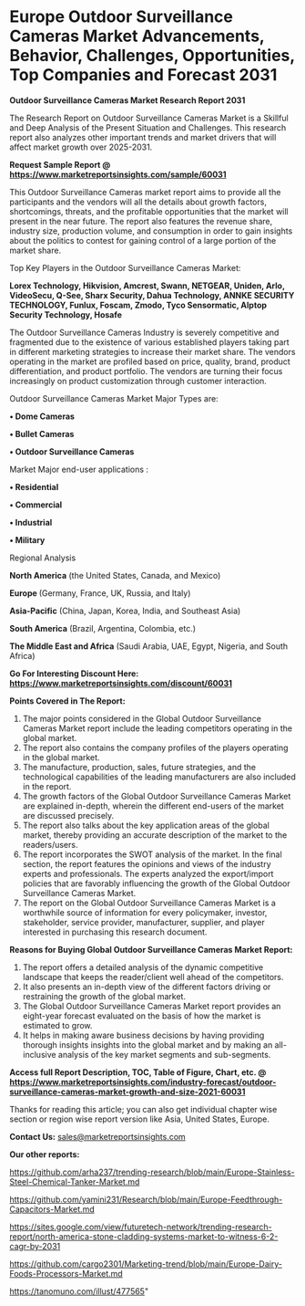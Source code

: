 # Europe Outdoor Surveillance Cameras Market Advancements, Behavior, Challenges, Opportunities, Top Companies and Forecast 2031

<strong>Outdoor Surveillance Cameras Market Research Report 2031</strong>

The Research Report on Outdoor Surveillance Cameras Market is a Skillful and Deep Analysis of the Present Situation and Challenges. This research report also analyzes other important trends and market drivers that will affect market growth over 2025-2031.

<strong>Request Sample Report @ <a href=https://www.marketreportsinsights.com/sample/60031>https://www.marketreportsinsights.com/sample/60031</a></strong>

This Outdoor Surveillance Cameras market report aims to provide all the participants and the vendors will all the details about growth factors, shortcomings, threats, and the profitable opportunities that the market will present in the near future. The report also features the revenue share, industry size, production volume, and consumption in order to gain insights about the politics to contest for gaining control of a large portion of the market share.

Top Key Players in the Outdoor Surveillance Cameras Market:

<strong>Lorex Technology, Hikvision, Amcrest, Swann, NETGEAR, Uniden, Arlo, VideoSecu, Q-See, Sharx Security, Dahua Technology, ANNKE SECURITY TECHNOLOGY, Funlux, Foscam, Zmodo, Tyco Sensormatic, Alptop Security Technology, Hosafe</strong>

The Outdoor Surveillance Cameras Industry is severely competitive and fragmented due to the existence of various established players taking part in different marketing strategies to increase their market share. The vendors operating in the market are profiled based on price, quality, brand, product differentiation, and product portfolio. The vendors are turning their focus increasingly on product customization through customer interaction.

Outdoor Surveillance Cameras Market Major Types are:

<strong>• Dome Cameras

• Bullet Cameras

• Outdoor Surveillance Cameras</strong>

Market Major end-user applications :

<strong>• Residential

• Commercial

• Industrial

• Military</strong>

Regional Analysis

</u><strong><b>North America</b></strong> (the United States, Canada, and Mexico)

<strong><b>Europe </b></strong>(Germany, France, UK, Russia, and Italy)

<strong><b>Asia-Pacific</b></strong> (China, Japan, Korea, India, and Southeast Asia)

<strong><b>South America</b></strong> (Brazil, Argentina, Colombia, etc.)

<strong><b>The Middle East and Africa</b></strong> (Saudi Arabia, UAE, Egypt, Nigeria, and South Africa)

<strong>Go For Interesting Discount Here: <a href=https://www.marketreportsinsights.com/discount/60031>https://www.marketreportsinsights.com/discount/60031</a></strong>

<strong>Points Covered in The Report:</strong>
<ol>
  <li>The major points considered in the Global Outdoor Surveillance Cameras Market report include the leading competitors operating in the global market.</li>
  <li>The report also contains the company profiles of the players operating in the global market.</li>
  <li>The manufacture, production, sales, future strategies, and the technological capabilities of the leading manufacturers are also included in the report.</li>
  <li>The growth factors of the Global Outdoor Surveillance Cameras Market are explained in-depth, wherein the different end-users of the market are discussed precisely.</li>
  <li>The report also talks about the key application areas of the global market, thereby providing an accurate description of the market to the readers/users.</li>
  <li>The report incorporates the SWOT analysis of the market. In the final section, the report features the opinions and views of the industry experts and professionals. The experts analyzed the export/import policies that are favorably influencing the growth of the Global Outdoor Surveillance Cameras Market.</li>
  <li>The report on the Global Outdoor Surveillance Cameras Market is a worthwhile source of information for every policymaker, investor, stakeholder, service provider, manufacturer, supplier, and player interested in purchasing this research document.</li>
</ol>
<strong>Reasons for Buying Global Outdoor Surveillance Cameras Market Report:</strong>

<ol>
  <li>The report offers a detailed analysis of the dynamic competitive landscape that keeps the reader/client well ahead of the competitors.</li>
  <li>It also presents an in-depth view of the different factors driving or restraining the growth of the global market.</li>
  <li>The Global Outdoor Surveillance Cameras Market report provides an eight-year forecast evaluated on the basis of how the market is estimated to grow.</li>
  <li>It helps in making aware business decisions by having providing thorough insights insights into the global market and by making an all-inclusive analysis of the key market segments and sub-segments.</li>
</ol>
<strong>Access full Report Description, TOC, Table of Figure, Chart, etc. @ <a href=https://www.marketreportsinsights.com/industry-forecast/outdoor-surveillance-cameras-market-growth-and-size-2021-60031>https://www.marketreportsinsights.com/industry-forecast/outdoor-surveillance-cameras-market-growth-and-size-2021-60031</a></strong>


Thanks for reading this article; you can also get individual chapter wise section or region wise report version like Asia, United States, Europe.

<strong>Contact Us:</strong>
sales@marketreportsinsights.com

<strong>Our other reports:</strong>

<a href=https://github.com/arha237/trending-research/blob/main/Europe-Stainless-Steel-Chemical-Tanker-Market.md>https://github.com/arha237/trending-research/blob/main/Europe-Stainless-Steel-Chemical-Tanker-Market.md</a>

<a href=https://github.com/yamini231/Research/blob/main/Europe-Feedthrough-Capacitors-Market.md>https://github.com/yamini231/Research/blob/main/Europe-Feedthrough-Capacitors-Market.md</a>

<a href=https://sites.google.com/view/futuretech-network/trending-research-report/north-america-stone-cladding-systems-market-to-witness-6-2-cagr-by-2031>https://sites.google.com/view/futuretech-network/trending-research-report/north-america-stone-cladding-systems-market-to-witness-6-2-cagr-by-2031</a>

<a href=https://github.com/cargo2301/Marketing-trend/blob/main/Europe-Dairy-Foods-Processors-Market.md>https://github.com/cargo2301/Marketing-trend/blob/main/Europe-Dairy-Foods-Processors-Market.md</a>

<a href=https://tanomuno.com/illust/477565>https://tanomuno.com/illust/477565</a>"

